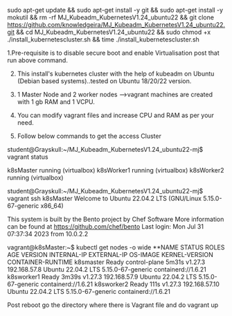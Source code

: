 
 sudo apt-get update && sudo apt-get install -y git && sudo apt-get install -y mokutil && rm -rf MJ_Kubeadm_KubernetesV1.24_ubuntu22 && git clone https://github.com/knowledgeira/MJ_Kubeadm_KubernetesV1.24_ubuntu22.git && cd MJ_Kubeadm_KubernetesV1.24_ubuntu22 && sudo chmod +x ./install_kubernetescluster.sh && time ./install_kubernetescluster.sh

1.Pre-requisite is to disable secure boot and enable Virtualisation post  that run above command. 

2. This install's kubernetes cluster with the help of kubeadm on Ubuntu (Debian based systems)..tested on Ubuntu 18/20/22 version.

3. 1 Master Node and 2 worker nodes -->vagrant machines are created with 1 gb RAM and 1 VCPU.

4.  You can modify vagrant files and increase CPU and RAM as per your need.

5. Follow below commands to get the access Cluster



student@Grayskull:~/MJ_Kubeadm_KubernetesV1.24_ubuntu22-mj$ vagrant status


k8sMaster                 running (virtualbox)
k8sWorker1                running (virtualbox)
k8sWorker2                running (virtualbox)


student@Grayskull:~/MJ_Kubeadm_KubernetesV1.24_ubuntu22-mj$ vagrant ssh k8sMaster
Welcome to Ubuntu 22.04.2 LTS (GNU/Linux 5.15.0-67-generic x86_64)

This system is built by the Bento project by Chef Software
More information can be found at https://github.com/chef/bento
Last login: Mon Jul 31 07:37:34 2023 from 10.0.2.2


vagrant@k8sMaster:~$ kubectl get nodes -o wide
**NAME         STATUS   ROLES           AGE     VERSION   INTERNAL-IP     EXTERNAL-IP   OS-IMAGE             KERNEL-VERSION      CONTAINER-RUNTIME
k8smaster    Ready    control-plane   5m31s   v1.27.3   192.168.57.8    <none>        Ubuntu 22.04.2 LTS   5.15.0-67-generic   containerd://1.6.21
k8sworker1   Ready    <none>          3m39s   v1.27.3   192.168.57.9    <none>        Ubuntu 22.04.2 LTS   5.15.0-67-generic   containerd://1.6.21
k8sworker2   Ready    <none>          111s    v1.27.3   192.168.57.10   <none>        Ubuntu 22.04.2 LTS   5.15.0-67-generic   containerd://1.6.21




Post reboot go the directory where there is Vagrant file and do vagrant up
